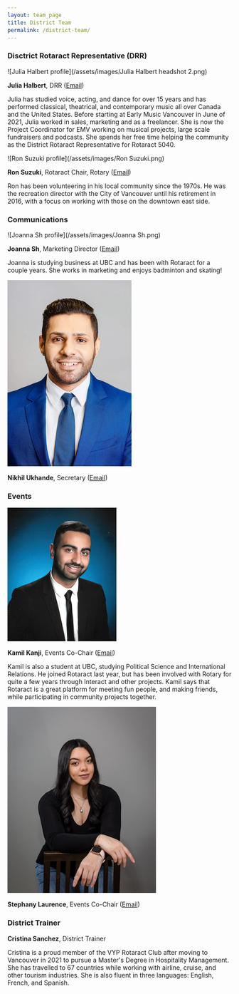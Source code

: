 ```yaml
---
layout: team_page
title: District Team
permalink: /district-team/
---
```


### Disctrict Rotaract Representative (DRR)

![Julia Halbert profile](/assets/images/Julia Halbert headshot 2.png)

**Julia Halbert**, DRR ([Email](mailto:drr@rotaract5040.org))

Julia has studied voice, acting, and dance for over 15 years and has performed classical, theatrical, and contemporary music all over Canada and the United States. Before starting at Early Music Vancouver in June of 2021, Julia worked in sales, marketing and as a freelancer. She is now the Project Coordinator for EMV working on musical projects, large scale fundraisers and podcasts. She spends her free time helping the community as the District Rotaract Representative for Rotaract 5040. 

![Ron Suzuki profile](/assets/images/Ron Suzuki.png)

**Ron Suzuki**, Rotaract Chair, Rotary ([Email](mailto:drr@rotaract5040.org))

Ron has been volunteering in his local community since the 1970s. He was the recreation director with the City of Vancouver until his retirement in 2016, with a focus on working with those on the downtown east side. 


### Communications

![Joanna Sh profile](/assets/images/Joanna Sh.png)

**Joanna Sh**, Marketing Director ([Email](mailto:drr@rotaract5040.org))

Joanna is studying business at UBC and has been with Rotaract for a couple years. She works in marketing and enjoys badminton and skating! 

![Nikhil Ukhande profile](/assets/images/Nik.png)

**Nikhil Ukhande**, Secretary ([Email](mailto:drr@rotaract5040.org))



### Events

![Kamil Kanji profile](/assets/images/kamil_kanji.png)

**Kamil Kanji**, Events Co-Chair ([Email](mailto:drr@rotaract5040.org))

Kamil is also a student at UBC, studying Political Science and International Relations. He joined Rotaract last year, but has been involved with Rotary for quite a few years through Interact and other projects. Kamil says that  Rotaract is a great platform for meeting fun people, and making friends, while participating in community projects together.

![Stephany Laurence](/assets/images/Stephany.png)

**Stephany Laurence**, Events Co-Chair ([Email]( ))


### District Trainer

**Cristina Sanchez**, District Trainer 

 Cristina is a proud member of the VYP Rotaract Club after moving to Vancouver in 2021 to pursue a Master's Degree in Hospitality Management. She has travelled to 67 countries while working with airline, cruise, and other tourism industries. She is also fluent in three languages: English, French, and Spanish.


